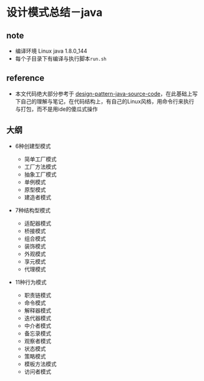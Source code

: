 # 设计模式总结－java

## note

- 编译环境 Linux java 1.8.0_144
- 每个子目录下有编译与执行脚本`run.sh`


## reference

- 本文代码绝大部分参考于 [design-pattern-java-source-code]，在此基础上写下自己的理解与笔记，在代码结构上，有自己的Linux风格，用命令行来执行与打包，而不是用ide的傻瓜式操作

## 大纲

- 6种创建型模式
    + 简单工厂模式
    + 工厂方法模式
    + 抽象工厂模式
    + 单例模式
    + 原型模式
    + 建造者模式

- 7种结构型模式
    + 适配器模式
    + 桥接模式
    + 组合模式
    + 装饰模式
    + 外观模式
    + 享元模式
    + 代理模式

- 11种行为模式
    + 职责链模式
    + 命令模式
    + 解释器模式
    + 迭代器模式
    + 中介者模式
    + 备忘录模式
    + 观察者模式
    + 状态模式
    + 策略模式
    + 模板方法模式
    + 访问者模式

[design-pattern-java-source-code]:https://github.com/quanke/design-pattern-java-source-code